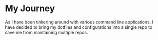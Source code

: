 # My Journey
As I have been tinkering around with various command line applications, I have decided to bring my dotfiles and configurations into a single repo to save me from maintaining multiple repos.
